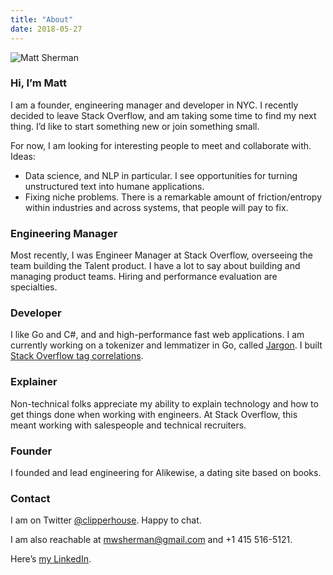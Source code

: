 ```yaml
---
title: "About"
date: 2018-05-27
---
```


![Matt Sherman](https://pbs.twimg.com/profile_images/557247446649036800/JSalo08u_400x400.jpeg)

### Hi, I’m Matt

I am a founder, engineering manager and developer in NYC. I recently decided to leave Stack Overflow, and am taking some time to find my next thing. I’d like to start something new or join something small.

For now, I am looking for interesting people to meet and collaborate with. Ideas:

- Data science, and NLP in particular. I see opportunities for turning unstructured text into humane applications.
- Fixing niche problems. There is a remarkable amount of friction/entropy within industries and across systems, that people will pay to fix.

### Engineering Manager

Most recently, I was Engineer Manager at Stack Overflow, overseeing the team building the Talent product. I have a lot to say about building and managing product teams. Hiring and performance evaluation are specialties.

### Developer

I like Go and C#, and and high-performance fast web applications. I am currently working on a tokenizer and lemmatizer in Go, called [Jargon](https://github.com/clipperhouse/jargon). I built [Stack Overflow tag correlations](/stack-correlations/).

### Explainer

Non-technical folks appreciate my ability to explain technology and how to get things done when working with engineers. At Stack Overflow, this meant working with salespeople and technical recruiters.

### Founder

I founded and lead engineering for Alikewise, a dating site based on books.

### Contact

I am on Twitter [@clipperhouse](https://mobile.twitter.com/@clipperhouse). Happy to chat.

I am also reachable at mwsherman@gmail.com and +1 415 516-5121.

Here’s [my LinkedIn](https://linkedin.com/in/clipperhouse).


<style>
.post-content img {
    width: 132px;
    border-radius: 50%;
    border: 1px solid #999;
    float:right;
    margin:0 2em;
    position: relative;
    top: 32px;
    opacity: .9;
}
</style>
